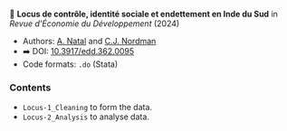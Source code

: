 :newspaper: **Locus de contrôle, identité sociale et endettement en Inde du Sud** in *Revue d'Économie du Développement* (2024)

* Authors: [A. Natal](https://neemsis.hypotheses.org/team/arnaud-natal) and [C.J. Nordman](https://neemsis.hypotheses.org/team/christophe-jalil-nordman)
* :arrow_right: DOI: [10.3917/edd.362.0095](https://doi.org/10.3917/edd.362.0095)
* Code formats: `.do` (Stata)

### Contents

* `Locus-1_Cleaning` to form the data.
* `Locus-2_Analysis` to analyse data.
